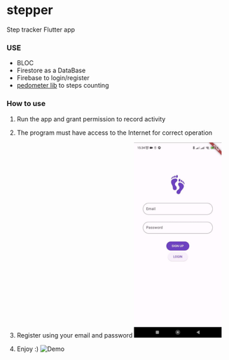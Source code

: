 # stepper #

Step tracker Flutter app 

### USE ###

* BLOC
* Firestore as a DataBase
* Firebase to login/register
* [pedometer lib](https://pub.dev/packages/pedometer) to steps counting

### How to use ###

1) Run the app and grant permission to record activity
2) The program must have access to the Internet for correct operation
3) Register using your email and password
   <img src="assets/stepper.jpg" alt="drawing" width="200"/>
   
5) Enjoy :)
![Demo](assets/stepper_video_demo.gif)
